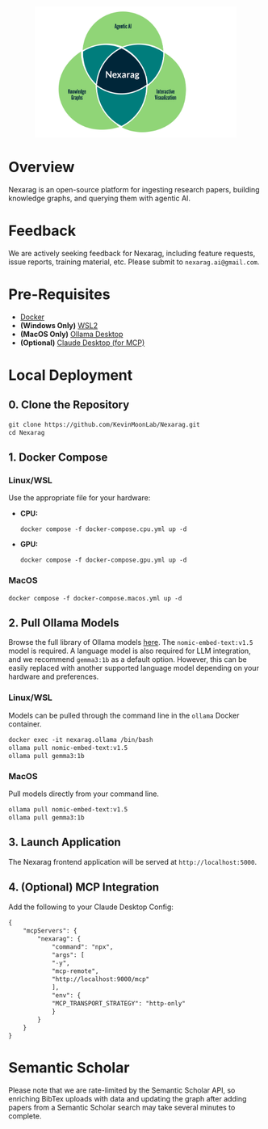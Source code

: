 <p align="center">
  <a href="https://github.com/KevinMoonLab/Nexarag"><img src="nexarag.png" alt="Nexarag" width="400"></a>
</p>

# Overview

Nexarag is an open-source platform for ingesting research papers, building knowledge graphs, and querying them with agentic AI.

# Feedback

We are actively seeking feedback for Nexarag, including feature requests, issue reports, training material, etc. Please submit to `nexarag.ai@gmail.com`.

# Pre-Requisites
- [Docker](https://docs.docker.com/engine/install/)
- **(Windows Only)** [WSL2](https://learn.microsoft.com/en-us/windows/wsl/install)
- **(MacOS Only)** [Ollama Desktop](https://ollama.com/download/mac)
- **(Optional)** [Claude Desktop (for MCP)](https://claude.ai/download)

# Local Deployment

## 0. Clone the Repository

```
git clone https://github.com/KevinMoonLab/Nexarag.git
cd Nexarag
```

## 1. Docker Compose

### Linux/WSL

Use the appropriate file for your hardware:

* **CPU:**

  ```
  docker compose -f docker-compose.cpu.yml up -d
  ```
* **GPU:**

  ```
  docker compose -f docker-compose.gpu.yml up -d
  ```

### MacOS

```
docker compose -f docker-compose.macos.yml up -d
```

## 2. Pull Ollama Models

Browse the full library of Ollama models [here](https://ollama.com/library). The `nomic-embed-text:v1.5` model is required. A language model is also required for LLM integration, and we recommend `gemma3:1b` as a default option. However, this can be easily replaced with another supported language model depending on your hardware and preferences.

### Linux/WSL

Models can be pulled through the command line in the `ollama` Docker container.

```
docker exec -it nexarag.ollama /bin/bash
ollama pull nomic-embed-text:v1.5
ollama pull gemma3:1b
```

### MacOS

Pull models directly from your command line.

```
ollama pull nomic-embed-text:v1.5
ollama pull gemma3:1b
```

## 3. Launch Application

The Nexarag frontend application will be served at `http://localhost:5000`.

## 4. (Optional) MCP Integration
Add the following to your Claude Desktop Config:
```
{
    "mcpServers": {
        "nexarag": {
            "command": "npx",
            "args": [
            "-y",
            "mcp-remote",
            "http://localhost:9000/mcp"
            ],
            "env": {
            "MCP_TRANSPORT_STRATEGY": "http-only"
            }
        }
    }
}
```

# Semantic Scholar
Please note that we are rate-limited by the Semantic Scholar API, so enriching BibTex uploads with data and updating the graph after adding papers from a Semantic Scholar search may take several minutes to complete.
